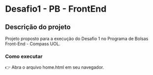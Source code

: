 # Desafio1 - PB - FrontEnd
## Descrição do projeto
<p>Projeto proposto para a execução do Desafio 1 no Programa de Bolsas Front-End - Compass UOL.</p>

### Como executar
👉 Abra o arquivo home.html em seu navegador.